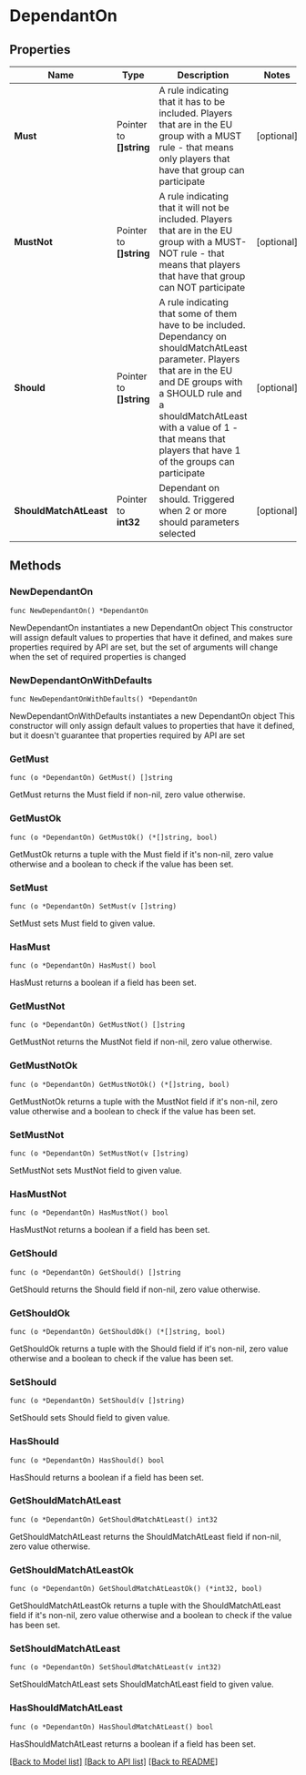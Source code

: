 # DependantOn

## Properties

Name | Type | Description | Notes
------------ | ------------- | ------------- | -------------
**Must** | Pointer to **[]string** | A rule indicating that it has to be included. Players that are in the EU group with a MUST rule - that means only players that have that group can participate | [optional] 
**MustNot** | Pointer to **[]string** | A rule indicating that it will not be included. Players that are in the EU group with a MUST-NOT rule - that means that players that have that group can NOT participate | [optional] 
**Should** | Pointer to **[]string** | A rule indicating that some of them have to be included. Dependancy on shouldMatchAtLeast parameter. Players that are in the EU and DE groups with a SHOULD rule and a shouldMatchAtLeast with a value of 1 - that means that players that have 1 of the groups can participate | [optional] 
**ShouldMatchAtLeast** | Pointer to **int32** | Dependant on should. Triggered when 2 or more should parameters selected | [optional] 

## Methods

### NewDependantOn

`func NewDependantOn() *DependantOn`

NewDependantOn instantiates a new DependantOn object
This constructor will assign default values to properties that have it defined,
and makes sure properties required by API are set, but the set of arguments
will change when the set of required properties is changed

### NewDependantOnWithDefaults

`func NewDependantOnWithDefaults() *DependantOn`

NewDependantOnWithDefaults instantiates a new DependantOn object
This constructor will only assign default values to properties that have it defined,
but it doesn't guarantee that properties required by API are set

### GetMust

`func (o *DependantOn) GetMust() []string`

GetMust returns the Must field if non-nil, zero value otherwise.

### GetMustOk

`func (o *DependantOn) GetMustOk() (*[]string, bool)`

GetMustOk returns a tuple with the Must field if it's non-nil, zero value otherwise
and a boolean to check if the value has been set.

### SetMust

`func (o *DependantOn) SetMust(v []string)`

SetMust sets Must field to given value.

### HasMust

`func (o *DependantOn) HasMust() bool`

HasMust returns a boolean if a field has been set.

### GetMustNot

`func (o *DependantOn) GetMustNot() []string`

GetMustNot returns the MustNot field if non-nil, zero value otherwise.

### GetMustNotOk

`func (o *DependantOn) GetMustNotOk() (*[]string, bool)`

GetMustNotOk returns a tuple with the MustNot field if it's non-nil, zero value otherwise
and a boolean to check if the value has been set.

### SetMustNot

`func (o *DependantOn) SetMustNot(v []string)`

SetMustNot sets MustNot field to given value.

### HasMustNot

`func (o *DependantOn) HasMustNot() bool`

HasMustNot returns a boolean if a field has been set.

### GetShould

`func (o *DependantOn) GetShould() []string`

GetShould returns the Should field if non-nil, zero value otherwise.

### GetShouldOk

`func (o *DependantOn) GetShouldOk() (*[]string, bool)`

GetShouldOk returns a tuple with the Should field if it's non-nil, zero value otherwise
and a boolean to check if the value has been set.

### SetShould

`func (o *DependantOn) SetShould(v []string)`

SetShould sets Should field to given value.

### HasShould

`func (o *DependantOn) HasShould() bool`

HasShould returns a boolean if a field has been set.

### GetShouldMatchAtLeast

`func (o *DependantOn) GetShouldMatchAtLeast() int32`

GetShouldMatchAtLeast returns the ShouldMatchAtLeast field if non-nil, zero value otherwise.

### GetShouldMatchAtLeastOk

`func (o *DependantOn) GetShouldMatchAtLeastOk() (*int32, bool)`

GetShouldMatchAtLeastOk returns a tuple with the ShouldMatchAtLeast field if it's non-nil, zero value otherwise
and a boolean to check if the value has been set.

### SetShouldMatchAtLeast

`func (o *DependantOn) SetShouldMatchAtLeast(v int32)`

SetShouldMatchAtLeast sets ShouldMatchAtLeast field to given value.

### HasShouldMatchAtLeast

`func (o *DependantOn) HasShouldMatchAtLeast() bool`

HasShouldMatchAtLeast returns a boolean if a field has been set.


[[Back to Model list]](../README.md#documentation-for-models) [[Back to API list]](../README.md#documentation-for-api-endpoints) [[Back to README]](../README.md)


